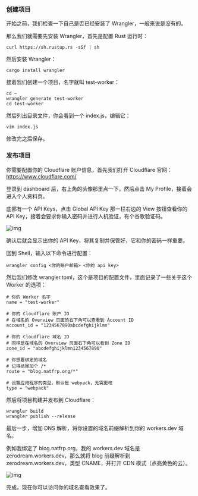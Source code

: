 ### 创建项目

开始之前，我们检查一下自己是否已经安装了 Wrangler，一般来说是没有的。

那么我们就需要先安装 Wrangler，首先是配置 Rust 运行时：

```shell
curl https://sh.rustup.rs -sSf | sh
```

然后安装 Wrangler：

```shell
cargo install wrangler
```

接着我们创建一个项目，名字就叫 test-worker：

```shell
cd ~
wrangler generate test-worker
cd test-worker
```

然后列出目录文件，你会看到一个 index.js，编辑它：

```shell
vim index.js
```

修改完之后保存。

### 发布项目

你需要配置你的 Cloudflare 账户信息，首先我们打开 Cloudflare 官网：https://www.cloudflare.com/

登录到 dashboard 后，右上角的头像那里点一下，然后点击 My Profile，接着会进入个人资料页。

底部有一个 API Keys，点击 Global API Key 那一栏右边的 View 按钮查看你的 API Key，接着会要求你输入密码并进行人机验证，有个谷歌验证码。

![img](https://i.natfrp.org/caa043463ddf373ba06721c36c6a2072.png)

确认后就会显示出你的 API Key，将其复制并保管好，它和你的密码一样重要。

回到 Shell，输入以下命令进行配置：

```shell
wrangler config <你的账户邮箱> <你的 api key>
```

然后我们修改 wrangler.toml，这个是项目的配置文件，里面记录了一些关于这个 Worker 的选项：

```
# 你的 Worker 名字
name = "test-worker"

# 你的 Cloudflare 账户 ID
# 在域名的 Overview 页面的右下角可以查看到 Account ID
account_id = "1234567890abcdefghijklmn"

# 你的 Cloudflare 域名 ID
# 同样是在域名的 Overview 页面右下角可以看到 Zone ID
zone_id = "abcdefghijklmn1234567890"

# 你想要绑定的域名
# 记得结尾加个 /*
route = "blog.natfrp.org/*"

# 设置应用程序的类型，默认是 webpack，无需更改
type = "webpack"
```

然后将项目构建并发布到 Cloudflare：

```shell
wrangler build
wrangler publish --release
```

最后一步，增加 DNS 解析，将你设置的域名前缀解析到你的 workers.dev 域名。

例如我绑定了 blog.natfrp.org，我的 workers.dev 域名是 zerodream.workers.dev，那么就将 blog 前缀解析到 zerodream.workers.dev，类型 CNAME，并打开 CDN 模式（点亮黄色的云）。

![img](https://i.natfrp.org/f074eead5507d5144a5fca7f67427317.png)

完成，现在你可以访问你的域名查看效果了。

